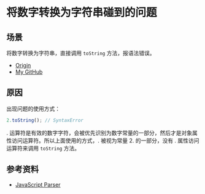 # 将数字转换为字符串碰到的问题
## <a name="situation"></a> 场景
将数字转换为字符串，直接调用 `toString` 方法，报语法错误。


- [Origin][url-origin]
- [My GitHub][url-my-github]

## <a name="why"></a> 原因
出现问题的使用方式：
```javascript
2.toString(); // SyntaxError
```
. 运算符是有效的数字字符，会被优先识别为数字常量的一部分，然后才是对象属性访问运算符。所以上面使用的方式，. 被视为常量 2. 的一部分，没有 . 属性访问运算符来调用 `toString` 方法。

## 参考资料
- [JavaScript Parser](http://esprima.org/demo/parse.html)



[url-origin]:https://github.com/XXHolic/segment/issues/13
[url-my-github]:https://github.com/XXHolic